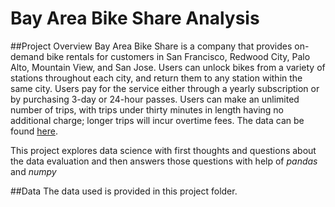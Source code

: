 # Bay Area Bike Share Analysis

##Project Overview
Bay Area Bike Share is a company that provides on-demand bike rentals for customers in San Francisco, Redwood City, Palo Alto, Mountain View, and San Jose. Users can unlock bikes from a variety of stations throughout each city, and return them to any station within the same city. Users pay for the service either through a yearly subscription or by purchasing 3-day or 24-hour passes. Users can make an unlimited number of trips, with trips under thirty minutes in length having no additional charge; longer trips will incur overtime fees.
The data can be found [here](http://www.bayareabikeshare.com/open-data).

This project explores data science with first thoughts and questions about the data evaluation and then answers those questions with help of _pandas_ and _numpy_

##Data
The data used is provided in this project folder.
 

